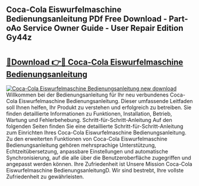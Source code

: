 ## Coca-Cola Eiswurfelmaschine Bedienungsanleitung PDf Free Download - Part-oAo Service Owner Guide - User Repair Edition Gy44z

# <h2><a href="http://df27hz.blite.top/?on=Coca-Cola+Eiswurfelmaschine+Bedienungsanleitung">🔗Download 👉🔴 Coca-Cola Eiswurfelmaschine Bedienungsanleitung</a></h2>

[![Coca-Cola Eiswurfelmaschine Bedienungsanleitung new download](https://i.imgur.com/lujVjoI.png)](http://df27hz.blite.top/?on=Coca-Cola+Eiswurfelmaschine+Bedienungsanleitung)
Willkommen bei der Bedienungsanleitung für Ihr neu verbundenes Coca-Cola Eiswurfelmaschine Bedienungsanleitung. Dieser umfassende Leitfaden soll Ihnen helfen, Ihr Produkt zu verstehen und erfolgreich zu betreiben. Sie finden detaillierte Informationen zu Funktionen, Installation, Betrieb, Wartung und Fehlerbehebung. Schritt-für-Schritt-Anleitung Auf den folgenden Seiten finden Sie eine detaillierte Schritt-für-Schritt-Anleitung zum Einrichten Ihres Coca-Cola Eiswurfelmaschine Bedienungsanleitung. Zu den erweiterten Funktionen von Coca-Cola Eiswurfelmaschine Bedienungsanleitung gehören mehrsprachige Unterstützung, Echtzeitübersetzung, anpassbare Einstellungen und automatische Synchronisierung, auf die alle über die Benutzeroberfläche zugegriffen und angepasst werden können. Ihre Zufriedenheit ist Unsere Mission Coca-Cola Eiswurfelmaschine BedienungsanleitungD. Wir sind bestrebt, Ihre vollste Zufriedenheit zu gewährleisten.
